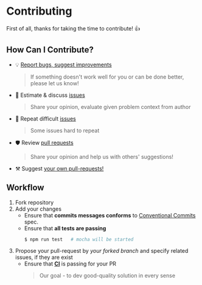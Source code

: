 # Contributing

First of all, thanks for taking the time to contribute! :+1:

## How Can I Contribute?

[issues]: https://github.com/feature-driven/eslint-config/issues
[issues-new]: https://github.com/feature-driven/eslint-config/issues/new
[pr]: https://github.com/feature-driven/eslint-config/pulls
[pr-new]: https://github.com/feature-driven/eslint-config/compare

<!-- If weel be needed 💬 👁️ :D -->

- 💡 [Report bugs, suggest improvements][issues-new]
   > If something doesn't work well for you or can be done better, please let us know! 
- 💬 Estimate & discuss [issues][issues] 
   > Share your opinion, evaluate given problem context from author
- 🔩 Repeat difficult [issues][issues]
   > Some issues hard to repeat
- 🛡️ Review [pull requests][pr]
   > Share your opinion and help us with others' suggestions!
- ⚒️ Suggest [your own pull-requests!][pr-new]

## Workflow
1. Fork repository
2. Add your changes
    - Ensure that **commits messages conforms** to [Conventional Commits](https://www.conventionalcommits.org) spec.
    - Ensure that **all tests are passing**
      ```sh
      $ npm run test   # mocha will be started
      ```
3. Propose your pull-request by *your forked branch* and specify related issues, if they are exist
    - Ensure that **[CI](https://github.com/feature-driven/eslint-config/actions)** is passing for your PR
      > Our goal - to dev good-quality solution in every sense
